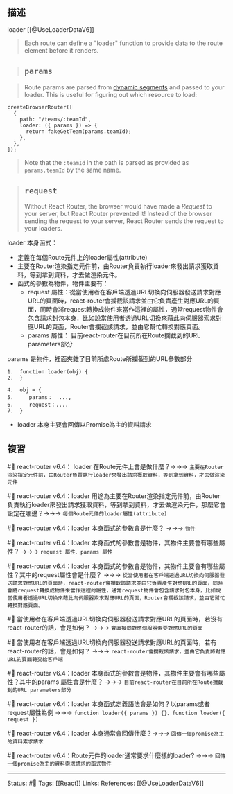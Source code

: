 ## 描述


loader
[[@UseLoaderDataV6]]
> Each route can define a "loader" function to provide data to the route element before it renders.

> ## `params`

> Route params are parsed from [dynamic segments](https://reactrouter.com/en/main/route/route#dynamic-segments) and passed to your loader. This is useful for figuring out which resource to load:

```
createBrowserRouter([
  {
    path: "/teams/:teamId",
    loader: ({ params }) => {
      return fakeGetTeam(params.teamId);
    },
  },
]);
```

> Note that the `:teamId` in the path is parsed as provided as `params.teamId` by the same name.

> ## `request`
> Without React Router, the browser would have made a _Request_ to your server, but React Router prevented it! Instead of the browser sending the request to your server, React Router sends the request to your loaders.



loader 本身函式：
- 定義在每個Route元件上的loader屬性(attribute)
- 主要在Router渲染指定元件前，由Router負責執行loader來發出請求獲取資料，等到拿到資料，才去做渲染元件。
- 函式的參數為物件，物件主要有：
	- request 屬性：從當使用者在客戶端透過URL切換向伺服器發送請求對應URL的頁面時，react-router會攔截該請求並由它負責產生對應URL的頁面，同時會將request轉換成物件來當作這裡的屬性，通常request物件會包含請求封包本身，比如說當使用者透過URL切換來藉此向伺服器索求對應URL的頁面，Router會攔截該請求，並由它幫忙轉換對應頁面。
	- params 屬性： 目前react-router在目前所在Route攔截到的URL parameters部分

params 是物件，裡面夾雜了目前所處Route所攔截到的URL參數部分

```
1.  function loader(obj) {
2.  }

4.  obj = {
5.     params：  ...,
6.     request：....
7.  }
```
 - loader 本身主要會回傳以Promise為主的資料請求
## 複習

#🧠 react-router v6.4： loader 在Route元件上會是做什麼？->->-> `主要在Router渲染指定元件前，由Router負責執行loader來發出請求獲取資料，等到拿到資料，才去做渲染元件`
<!--SR:!2022-12-16,3,250-->

#🧠 react-router v6.4：loader 用途為主要在Router渲染指定元件前，由Router負責執行loader來發出請求獲取資料，等到拿到資料，才去做渲染元件，那麼它會設定在哪邊？->->-> `每個Route元件的loader屬性(attribute)`
<!--SR:!2022-12-16,3,250-->

#🧠 react-router v6.4：loader 本身函式的參數會是什麼？ ->->-> `物件`
<!--SR:!2022-12-16,3,250-->

#🧠 react-router v6.4：loader 本身函式的參數會是物件，其物件主要會有哪些屬性？ ->->-> `request 屬性、params 屬性`
<!--SR:!2022-12-16,3,250-->

#🧠 react-router v6.4：loader 本身函式的參數會是物件，其物件主要會有哪些屬性？其中的request屬性會是什麼？ ->->-> `從當使用者在客戶端透過URL切換向伺服器發送請求對應URL的頁面時，react-router會攔截該請求並由它負責產生對應URL的頁面，同時會將request轉換成物件來當作這裡的屬性，通常request物件會包含請求封包本身，比如說當使用者透過URL切換來藉此向伺服器索求對應URL的頁面，Router會攔截該請求，並由它幫忙轉換對應頁面。`
<!--SR:!2022-12-16,3,250-->

#🧠 當使用者在客戶端透過URL切換向伺服器發送請求對應URL的頁面時，若沒有react-router的話，會是如何？ ->->-> `會直接向對應伺服器索要對應URL的頁面`
<!--SR:!2022-12-16,3,250-->

#🧠 當使用者在客戶端透過URL切換向伺服器發送請求對應URL的頁面時，若有react-router的話，會是如何？ ->->-> `react-router會攔截該請求，並由它負責將對應URL的頁面轉交給客戶端`
<!--SR:!2022-12-16,3,250-->

#🧠 react-router v6.4：loader 本身函式的參數會是物件，其物件主要會有哪些屬性？其中的params 屬性會是什麼？  ->->-> `目前react-router在目前所在Route攔截到的URL parameters部分`
<!--SR:!2022-12-16,3,250-->

#🧠 react-router v6.4：loader 本身函式定義語法會是如何？以params或者request屬性為例 ->->-> `function loader({ params }) {}、function loader({ request })`
<!--SR:!2022-12-16,3,250-->

#🧠 react-router v6.4：loader 本身通常會回傳什麼？->->-> `回傳一個promise為主的資料索求請求`

#🧠 react-router v6.4：Route元件的loader通常要求什麼樣的loader? ->->-> `回傳一個promise為主的資料索求請求的函式物件`


---
Status: #🌱 
Tags:
[[React]]
Links:
References:
[[@UseLoaderDataV6]]